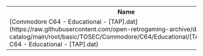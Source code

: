 <table>
<tr><th>Name</th><th>Size</th></tr>
<tr><td>[Commodore C64 - Educational - [TAP].dat](https://raw.githubusercontent.com/open-retrogaming-archive/dat-catalog/main/root/basic/TOSEC/Commodore/C64/Educational/[TAP]/Commodore C64 - Educational - [TAP].dat)</td><td>81323</td></tr>
</table>
